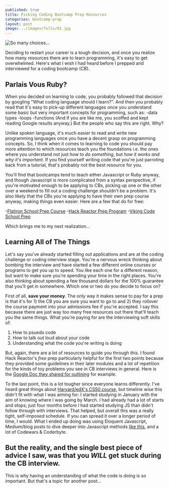 ```yaml
---
published: true
title: Picking Coding Bootcamp Prep Resources
categories: bootcamp-prep
layout: post
image: ../images/fulls/01.jpg
---
```


![So many choices...]({{site.baseurl}}/_posts/StockSnap_14QY2T9UPC.jpg)

Deciding to restart your career is a tough decision, and once you realize how many resources there are to learn programming, it's easy to get overwhelmed. Here's what I wish I had heard before I prepped and interviewed for a coding bootcamp (CB).

## Parlais Vous Ruby?
When you decided on learning to code, you probably followed that decision by googling "What coding language should I learn?". And then you probably read that it's easy to pick-up different languages once you understand some basic but very important concepts for programming, such as:
-data types
-loops
-functions
(And if you are like me, you scoffed and kept reading Google results anyway.) But the people who say this are right. Why?

Unlike spoken language, it's much easier to read and write new programming languages once you have a decent grasp on programming concepts. So, I think when it comes to learning to code you should pay more attention to which resources teach you the foundations i.e. the ones where you understand not just _how to do something_, but _how it works and why it's important_. If you find yourself writing code that you're just parroting back from a tutorial, that's probably not the best resource for you.

You'll find that bootcamps tend to teach either Javascript or Ruby anyway, and though Javascript is more complicated from a syntax perspective, if you're motivated enough to be applying to CBs, picking up one or the other over a weekend to fill out a coding challenge shouldn't be a problem. It's also likely that the CBs you're applying to have their own prep course anyway, making things even easier. Here are a few that do for free:

-[Flatiron School Prep Course](https://flatironschool.com/programs/online-bootcamp-prep-course/)
-[Hack Reactor Prep Program](http://www.hackreactor.com/prep-programs)
-[Viking Code School Prep](https://www.vikingcodeschool.com/prep)

Which brings me to my next realization...

## Learning All of The Things
Let's say you've already started filling out applications and are at the coding challenge or coding interview stage. You're a nervous wreck thinking about bombing the interview and have started a few different online courses or programs to get you up to speed. You like each one for a different reason, but want to make sure you're spending your time in the right places. You're also thinking about spending a few thousand dollars for the 100% guarantee that you'll get in somewhere. Which one or two do you decide to focus on?

First of all, **save your money**. The only way it makes sense to pay for a prep is that it's for 1) the CB you are sure you want to go to and 2) they rollover the course payment into your admissions fee if you're accepted. I say this because there are just way too many free resources out there that'll teach you the same things. What you're paying for are the interviewing soft skills of:

1. How to psuedo code
2. How to talk out loud about your code
3. Understanding what the code you're writing is doing

But, again, there are a lot of resources to guide you through this. I found Hack Reactor's _free_ prep particularly helpful for the first two points because they provided some guidelines in their later modules and a lot of repetition for the kinds of toy problems you see in CB interviews in general. Here is the [Google Doc they shared for outlining](https://docs.google.com/document/d/1KlU7nxRKiicGSsMN89mog06GozqfYlyh0L3DRC3WYFk/edit) for example.

To the last point, this is a lot tougher since everyone learns differently. I've heard great things about [Harvard/edX's CS50 course](https://www.edx.org/course/introduction-computer-science-harvardx-cs50x), but timeline wise this didn't fit with what I was aiming for: I started studying in January with the aim of knowing where I was going by March. I had already had a lot of starts and stops; just four months before I had started studying JS than didn't follow through with interviews. That helped, but overall this was a really tight, self-imposed schedule. If you can spread it over a longer period of time, I would. What I ended up doing was using Eloquent Javascript, Medium/blog posts to dive deeper into Javascript methods [like this](https://medium.com/@joshpitzalis/reduce-f47a7da511a9), and a lot of Codewars & Coderbyte.

## But  the reality, and the single best piece of advice I saw, was that you _WILL_ get stuck during the CB interview. 

This is why having an understanding of what the code is doing is so important. But that's a topic for another post...

